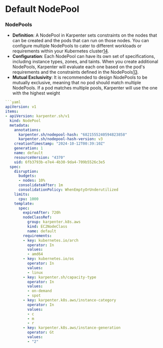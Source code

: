 # Default NodePool

### NodePools

* **Definition**: A NodePool in Karpenter sets constraints on the nodes that can be created and the pods that can run on those nodes. You can configure multiple NodePools to cater to different workloads or requirements within your Kubernetes cluster[1](https://karpenter.sh/docs/concepts/nodepools/)[4](https://karpenter.sh/v0.37/concepts/nodepools/).
* **Configuration**: Each NodePool can have its own set of specifications, including instance types, zones, and taints. When you create additional NodePools, Karpenter will evaluate each one based on the pod's requirements and the constraints defined in the NodePools[1](https://karpenter.sh/docs/concepts/nodepools/)[3](https://www.eksworkshop.com/docs/autoscaling/compute/karpenter/setup-provisioner).
* **Mutual Exclusivity**: It is recommended to design NodePools to be mutually exclusive, meaning that no pod should match multiple NodePools. If a pod matches multiple pools, Karpenter will use the one with the highest weight

````yaml
```yaml
apiVersion: v1
items:
- apiVersion: karpenter.sh/v1
  kind: NodePool
  metadata:
    annotations:
      karpenter.sh/nodepool-hash: "6821555240594823858"
      karpenter.sh/nodepool-hash-version: v3
    creationTimestamp: "2024-10-12T00:39:10Z"
    generation: 1
    name: default
    resourceVersion: "4370"
    uid: 6fb3793b-e7e4-4b30-9da4-709b5526c3e5
  spec:
    disruption:
      budgets:
      - nodes: 10%
      consolidateAfter: 1m
      consolidationPolicy: WhenEmptyOrUnderutilized
    limits:
      cpu: 1000
    template:
      spec:
        expireAfter: 720h
        nodeClassRef:
          group: karpenter.k8s.aws
          kind: EC2NodeClass
          name: default
        requirements:
        - key: kubernetes.io/arch
          operator: In
          values:
          - amd64
        - key: kubernetes.io/os
          operator: In
          values:
          - linux
        - key: karpenter.sh/capacity-type
          operator: In
          values:
          - on-demand
          - spot
        - key: karpenter.k8s.aws/instance-category
          operator: In
          values:
          - c
          - m
          - r
        - key: karpenter.k8s.aws/instance-generation
          operator: Gt
          values:
          - "2"
  
````

